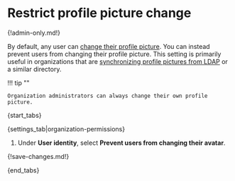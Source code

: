 # Restrict profile picture change

{!admin-only.md!}

By default, any user can [change their profile picture][change-avatar].
You can instead prevent users from changing their profile picture. This
setting is primarily useful in organizations that are [synchronizing
profile pictures from LDAP][ldap-sync-avatars] or a similar directory.

!!! tip ""

    Organization administrators can always change their own profile
    picture.

{start_tabs}

{settings_tab|organization-permissions}

1. Under **User identity**, select **Prevent users from changing their
   avatar**.

{!save-changes.md!}

{end_tabs}

[change-avatar]: /help/change-your-profile-picture
[ldap-sync-avatars]: https://zulip.readthedocs.io/en/stable/production/authentication-methods.html#synchronizing-avatars
